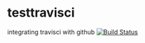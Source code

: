 # testtravisci
integrating travisci with github
 [![Build Status](https://travis-ci.org/Adarsha69005/testtravisci.svg?branch=master)](https://travis-ci.org/Adarsha69005/testtravisci)
